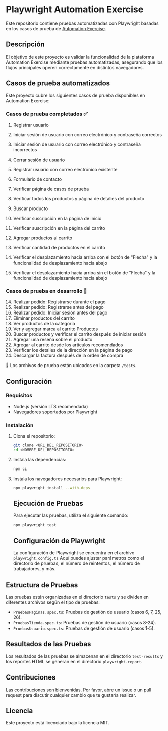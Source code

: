 # Playwright Automation Exercise

Este repositorio contiene pruebas automatizadas con Playwright basadas en los casos de prueba de [Automation Exercise](https://www.automationexercise.com/test_cases).

## Descripción

El objetivo de este proyecto es validar la funcionalidad de la plataforma Automation Exercise mediante pruebas automatizadas, asegurando que los flujos principales operen correctamente en distintos navegadores.

## Casos de prueba automatizados

Este proyecto cubre los siguientes casos de prueba disponibles en Automation Exercise:

### Casos de prueba completados ✅

1. Registrar usuario
2. Iniciar sesión de usuario con correo electrónico y contraseña correctos
3. Iniciar sesión de usuario con correo electrónico y contraseña incorrectos
4. Cerrar sesión de usuario
5. Registrar usuario con correo electrónico existente
6. Formulario de contacto
7. Verificar página de casos de prueba
8. Verificar todos los productos y página de detalles del producto
9. Buscar producto
10. Verificar suscripción en la página de inicio
11. Verificar suscripción en la página del carrito
12. Agregar productos al carrito
13. Verificar cantidad de productos en el carrito

25. Verificar el desplazamiento hacia arriba con el botón de "Flecha" y la funcionalidad de desplazamiento hacia abajo
26. Verificar el desplazamiento hacia arriba sin el botón de "Flecha" y la funcionalidad de desplazamiento hacia abajo

### Casos de prueba en desarrollo 🚧

14. Realizar pedido: Registrarse durante el pago
15. Realizar pedido: Registrarse antes del pago
16. Realizar pedido: Iniciar sesión antes del pago
17. Eliminar productos del carrito
18. Ver productos de la categoría
19. Ver y agregar marca al carrito Productos
20. Buscar productos y verificar el carrito después de iniciar sesión
21. Agregar una reseña sobre el producto
22. Agregar al carrito desde los artículos recomendados
23. Verificar los detalles de la dirección en la página de pago
24. Descargar la factura después de la orden de compra

📌 Los archivos de prueba están ubicados en la carpeta ``/tests``.

## Configuración

### Requisitos

- Node.js (versión LTS recomendada)
- Navegadores soportados por Playwright

### Instalación

1. Clona el repositorio:
   
   ```sh
   git clone <URL_DEL_REPOSITORIO>
   cd <NOMBRE_DEL_REPOSITORIO>
   ```
2. Instala las dependencias:
   
   ```sh
   npm ci
   ```
3. Instala los navegadores necesarios para Playwright:
   
   ```sh
   npx playwright install --with-deps
   ```
   
   ## Ejecución de Pruebas
   
   Para ejecutar las pruebas, utiliza el siguiente comando:
   
   ```sh
   npx playwright test
   ```
   
   ## Configuración de Playwright
   
   La configuración de Playwright se encuentra en el archivo ``playwright.config.ts`` Aquí puedes ajustar parámetros como el directorio de pruebas, el número de reintentos, el número de trabajadores, y más.

## Estructura de Pruebas

Las pruebas están organizadas en el directorio ``tests`` y se dividen en diferentes archivos según el tipo de pruebas:

- ``PruebasPaginas.spec.ts``: Pruebas de gestión de usuario (casos 6, 7, 25, 26).
- ``PruebasTienda.spec.ts``: Pruebas de gestión de usuario (casos 8-24).
- ``PruebasUsuario.spec.ts``: Pruebas de gestión de usuario (casos 1-5).

## Resultados de las Pruebas

Los resultados de las pruebas se almacenan en el directorio ``test-results`` y los reportes HTML se generan en el directorio ``playwright-report``.

## Contribuciones

Las contribuciones son bienvenidas. Por favor, abre un issue o un pull request para discutir cualquier cambio que te gustaría realizar.

## Licencia

Este proyecto está licenciado bajo la licencia MIT.